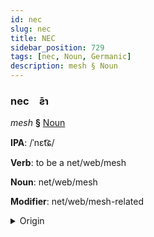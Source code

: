 ```yaml
---
id: nec
slug: nec
title: NEC
sidebar_position: 729
tags: [nec, Noun, Germanic]
description: mesh § Noun
---
```


### nec&emsp;<span kind="abugida">ƨ̄ɿ</span>

*mesh* **§** [Noun](../../tags/Noun)

**IPA**: /ˈnɛt͡ɕ/

**Verb**: to be a net/web/mesh

**Noun**: net/web/mesh

**Modifier**: net/web/mesh-related

<details>
    <summary>Origin</summary>
    German Netz /nɛt͡s/<br/>
    <em>Germanic Language Family</em>
</details>